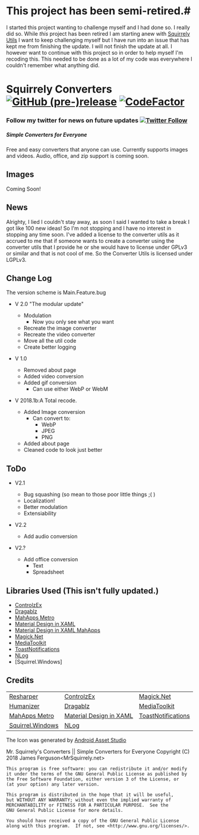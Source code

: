 # This project has been semi-retired.#
I started this project wanting to challenge myself and I had done so. I really did so. While *this* project has been retired I am starting anew with [Squirrely Utils](https://github.com/SquirrelyUtils)
I want to keep challenging myself but I have run into an issue that has kept me from finishing the update. I will not finish the update at all.
I however want to continue with this project so in order to help myself I'm recoding this. This needed to be done as a lot of my code was everywhere I couldn't remember what anything did.

# Squirrely Converters [![GitHub (pre-)release](https://img.shields.io/github/release/MrSquirrelyNet/SquirrelyConverter/all.svg?style=for-the-badge)](https://github.com/MrSquirrelyNet/SquirrelyConverter/releases) [![CodeFactor](https://www.codefactor.io/repository/github/mrsquirrelynet/squirrelyconverter/badge?longCache=true&style=for-the-badge)](https://www.codefactor.io/repository/github/mrsquirrelynet/squirrelyconverter?longCache=true&style=for-the-badge)

### Follow my twitter for news on future updates [![Twitter Follow](https://img.shields.io/twitter/follow/TheMrSquirrely.svg?style=for-the-badge&label=Follow)](https://twitter.com/TheMrSquirrely)


##### Simple Converters for Everyone
Free and easy converters that anyone can use. Currently supports images and videos. Audio, office, and zip support is coming soon.

## Images
Coming Soon!

## News
Alrighty, I lied I couldn't stay away, as soon I said I wanted to take a break I got like 100 new ideas! So I'm not stopping and I have no interest in stopping any time soon. I've added a license to the converter utils as it accrued to me that if someone wants to create a converter using the converter utils that I provide he or she would have to license under GPLv3 or similar and that is not cool of me. So the Converter Utils is licensed under LGPLv3.

## Change Log
The version scheme is Main.Feature.bug

- V 2.0 "The modular update"
  - Modulation
    - Now you only see what you want
  - Recreate the image converter
  - Recreate the video converter
  - Move all the util code
  - Create better logging

- V 1.0
  - Removed about page
  - Added video conversion
  - Added gif conversion
    - Can use either WebP or WebM

- V 2018.1b:A Total recode.
  - Added Image conversion
    - Can convert to:
      - WebP
      - JPEG
      - PNG
  - Added about page
  - Cleaned code to look just better   

## ToDo
- V2.1
  - Bug squashing (so mean to those poor little things ;( )
  - Localization!
  - Better modulation
  - Extensiability

- V2.2
  - Add audio conversion

- V2.?
  - Add office conversion
    - Text
    - Spreadsheet

## Libraries Used (This isn't fully updated.)
 - [ControlzEx](https://github.com/ControlzEx/ControlzEx)
 - [Dragablz](https://github.com/ButchersBoy/Dragablz)
 - [MahApps Metro](https://github.com/MahApps/MahApps.Metro)
 - [Material Design in XAML](https://github.com/ButchersBoy/MaterialDesignInXamlToolkit)
 - [Material Design in XAML MahApps](https://github.com/ButchersBoy/MaterialDesignInXamlToolkit)
 - [Magick.Net](https://github.com/dlemstra/Magick.NET)
 - [MediaToolkit](https://github.com/AydinAdn/MediaToolkit)
 - [ToastNotifications](https://github.com/raflop/ToastNotifications)
 - [NLog](https://github.com/NLog/NLog)
 - [Squirrel.Windows]

## Credits
| | | |
|---------------------------------------------------|--------------------------------------------------------|------------------------------------------------------|
| [Resharper](https://www.jetbrains.com/resharper/) | [ControlzEx](https://github.com/ControlzEx/ControlzEx) | [Magick.Net](https://github.com/dlemstra/Magick.NET) |
| [Humanizer](https://github.com/Humanizr/Humanizer) | [Dragablz](https://github.com/ButchersBoy/Dragablz) | [MediaToolkit](https://github.com/AydinAdn/MediaToolkit) |
| [MahApps Metro](https://github.com/MahApps/MahApps.Metro) | [Material Design in XAML](https://github.com/ButchersBoy/MaterialDesignInXamlToolkit) | [ToastNotifications](https://github.com/raflop/ToastNotifications) |
| [Squirrel.Windows](https://github.com/Squirrel/Squirrel.Windows) | [NLog](https://github.com/NLog/NLog) |  |

The Icon was generated by [Android Asset Studio](https://romannurik.github.io/AndroidAssetStudio/index.html)

Mr. Squirrely's Converters || Simple Converters for Everyone
Copyright (C) 2018  James Ferguson<MrSquirrely.net>

    This program is free software: you can redistribute it and/or modify
    it under the terms of the GNU General Public License as published by
    the Free Software Foundation, either version 3 of the License, or
    (at your option) any later version.

    This program is distributed in the hope that it will be useful,
    but WITHOUT ANY WARRANTY; without even the implied warranty of
    MERCHANTABILITY or FITNESS FOR A PARTICULAR PURPOSE.  See the
    GNU General Public License for more details.

    You should have received a copy of the GNU General Public License along with this program.  If not, see <http://www.gnu.org/licenses/>.
